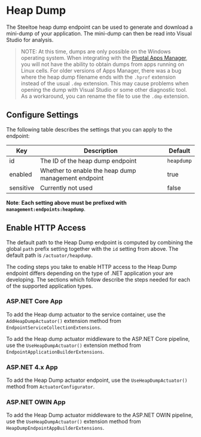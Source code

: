 # Heap Dump

The Steeltoe heap dump endpoint can be used to generate and download a mini-dump of your application. The mini-dump can then be read into Visual Studio for analysis.

>NOTE: At this time, dumps are only possible on the Windows operating system. When integrating with the [Pivotal Apps Manager](https://docs.pivotal.io/pivotalcf/2-0/console/index.html), you will not have the ability to obtain dumps from apps running on Linux cells. For older versions of Apps Manager, there was a bug where the heap dump filename ends with the `.hprof` extension instead of the usual `.dmp` extension. This may cause problems when opening the dump with Visual Studio or some other diagnostic tool. As a workaround, you can rename the file to use the `.dmp` extension.

## Configure Settings

The following table describes the settings that you can apply to the endpoint:

|Key|Description|Default|
|---|---|---|
|id|The ID of the heap dump endpoint|`heapdump`|
|enabled|Whether to enable the heap dump management endpoint|true|
|sensitive|Currently not used|false|

**Note**: **Each setting above must be prefixed with `management:endpoints:heapdump`**.

## Enable HTTP Access

The default path to the Heap Dump endpoint is computed by combining the global `path` prefix setting together with the `id` setting from above. The default path is `/actuator/heapdump`.

The coding steps you take to enable HTTP access to the Heap Dump endpoint differs depending on the type of .NET application your are developing.  The sections which follow describe the steps needed for each of the supported application types.

### ASP.NET Core App

To add the Heap dump actuator to the service container, use the `AddHeapDumpActuator()` extension method from `EndpointServiceCollectionExtensions`.

To add the Heap dump actuator middleware to the ASP.NET Core pipeline, use the `UseHeapDumpActuator()` extension method from `EndpointApplicationBuilderExtensions`.

### ASP.NET 4.x App

To add the Heap Dump actuator endpoint, use the `UseHeapDumpActuator()` method from `ActuatorConfigurator`.

### ASP.NET OWIN App

To add the Heap Dump actuator middleware to the ASP.NET OWIN pipeline, use the `UseHeapDumpActuator()` extension method from `HeapDumpEndpointAppBuilderExtensions`.
